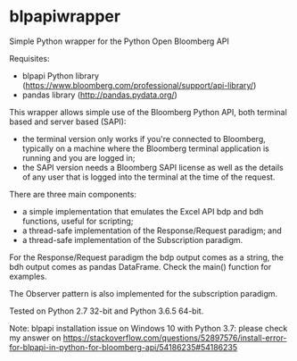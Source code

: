 blpapiwrapper
=============

Simple Python wrapper for the Python Open Bloomberg API

Requisites:
* blpapi Python library (https://www.bloomberg.com/professional/support/api-library/)
* pandas library (http://pandas.pydata.org/)

This wrapper allows simple use of the Bloomberg Python API, both terminal based and server based (SAPI):
* the terminal version only works if you're connected to Bloomberg, typically on a machine where the Bloomberg terminal application is running and you are logged in;
* the SAPI version needs a Bloomberg SAPI license as well as the details of any user that is logged into the terminal at the time of the request.

There are three main components:
* a simple implementation that emulates the Excel API bdp and bdh functions, useful for scripting;
* a thread-safe implementation of the Response/Request paradigm; and
* a thread-safe implementation of the Subscription paradigm.

For the Response/Request paradigm the bdp output comes as a string, the bdh output comes as pandas DataFrame. Check the main() function for examples.

The Observer pattern is also implemented for the subscription paradigm.

Tested on Python 2.7 32-bit and Python 3.6.5 64-bit.

Note: blpapi installation issue on Windows 10 with Python 3.7: please check my answer on https://stackoverflow.com/questions/52897576/install-error-for-blpapi-in-python-for-bloomberg-api/54186235#54186235

